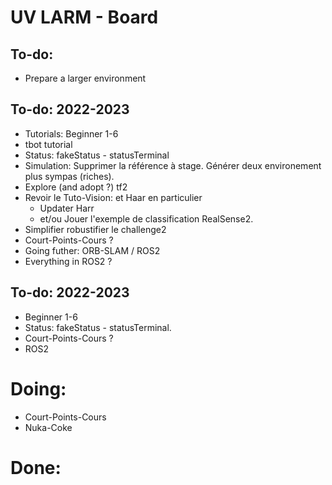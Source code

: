 # UV LARM - Board

## To-do:

- Prepare a larger environment

## To-do: 2022-2023

- Tutorials: Beginner 1-6
- tbot tutorial
- Status: fakeStatus - statusTerminal
- Simulation: Supprimer la référence à stage. Générer deux environement plus sympas (riches).
- Explore (and adopt ?) tf2
- Revoir le Tuto-Vision: et Haar en particulier
	+ Updater Harr
	+ et/ou Jouer l'exemple de classification RealSense2.
- Simplifier robustifier le challenge2
- Court-Points-Cours ?
- Going futher: ORB-SLAM / ROS2
- Everything in ROS2 ?



## To-do: 2022-2023

- Beginner 1-6
- Status: fakeStatus - statusTerminal.
- Court-Points-Cours ?
- ROS2

# Doing:

- Court-Points-Cours
- Nuka-Coke


# Done:



